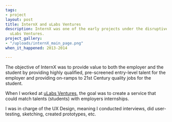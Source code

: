 ```yaml
---
tags:
- project
layout: post
title: InternX and uLabs Ventures
description: InternX was one of the early projects under the disruptive startup incubator
  uLabs Ventures.
project_gallery:
- "/uploads/internX_main_page.png"
when_it_happened: 2013-2014

---
```

The objective of InternX was to provide value to both the employer and the student by providing highly qualified, pre-screened entry-level talent for the employer and providing on-ramps to 21st Century quality jobs for the student.

When I worked at [uLabs Ventures](https://www.linkedin.com/company/ulabs-ventures/about/), the goal was to create a service that could match talents (students) with employers internships. 

I was in charge of the UX Design, meaning I conducted interviews, did user-testing, sketching, created prototypes, etc.
